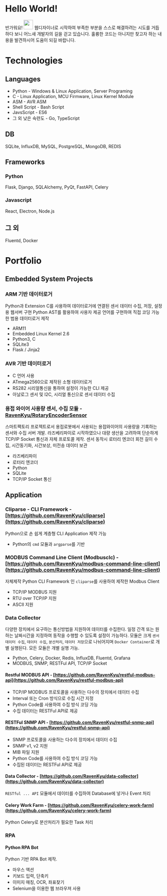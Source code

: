 # Hello World!
반가워요! <img src="https://raw.githubusercontent.com/aemmadi/aemmadi/master/wave.gif" width="30px">
웹디자이너로 시작하여 부족한 부분을 스스로 해결하려는 시도를 거듭하다 보니 어느새 개발자의 길을 걷고 있습니다. 훌륭한 코드는 아니지만 찾고자 하는 내용을 발견하시어 도움이 되길 바랍니다.

# Technologies
## Languages
* Python - Windows & Linux Application, Server Programing
* C - Linux Application, MCU Firmware, Linux Kernel Module
* ASM - AVR ASM
* Shell Script - Bash Script 
* JavsScript - ES6
* 그 외 낮은 숙련도 - Go, TypeScript

## DB
SQLite, InfluxDB, MySQL, PostgreSQL, MongoDB, REDIS

## Frameworks
### Python
Flask, Django, SQLAlchemy, PyQt, FastAPI, Celery 

### Javascript
React, Electron, Node.js

## 그 외
Fluentd, Docker

# Portfolio
## Embedded System Projects
### ARM 기반 데이터로거 
Python과 Extension C를 사용하여 데이터로거에 연결된 센서 데이터 수집, 저장, 설정용 웹서버 구현
Python AST를 활용하여 사용자 제공 언어를 구현하여 직접 코딩 가능한 범용 데이터로거 제작
* ARM11
* Embedded Linux Kernel 2.6
* Python3, C
* SQLite3
* Flask / Jinja2

### AVR 기반 데이터로거
* C 언어 사용
* ATmega2560으로 제작된 소형 데이터로거 
* RS282 시리얼통신을 통하여 설정이 가능한 CLI 제공
* 아날로그 센서 및 I2C, 시리얼 통신으로 센서 데이터 수집

### 용접 와이어 사용량 센서, 수집 모듈 - [RavenKyu/RotaryEncoderSensor](RavenKyu/RotaryEncoderSensor)
스마트팩토리 프로젝트로서 용접로봇에서 사용되는 용접와이어의 사용량을 기록하는 센서와 수집 서버 개발. 라즈베리파이로 시작하였으나 대량 생산을 고려하여 단순하게 TCP/IP Socket 통신과 자체 프로토콜 제작.
센서 동작시 로터리 엔코더 회전 길이 수집, 시간동기화, 시간보상, 미전송 데이터 보관
* 라즈베리파이 
* 로터리 엔코더
* Python
* SQLite
* TCP/IP Socket 통신

## Application
### Cliparse - CLI Framework - [https://github.com/RavenKyu/cliparse](https://github.com/RavenKyu/cliparse)
Python으로 손 쉽게 계층형 CLI Application 제작 가능
* Python의 `cmd` 모듈과 `argparse`를 기반

### MODBUS Command Line Client (Modbusclc) - [https://github.com/RavenKyu/modbus-command-line-client](https://github.com/RavenKyu/modbus-command-line-client)
자체제작 Python CLI Framework 인 `cliparse`를 사용하여 제작한 Modbus Client
* TCP/IP MODBUS 지원
* RTU over TCP/IP 지원
* ASCII 지원

### Data Collector
다양한 장치에서 요구하는 통신방법을 지원하여 데이터를 수집한다. 일정 간격 또는 원하는 날짜시간을 지정하여 동작을 수행할 수 있도록 설정이 가능하다. 모듈은 크게 `센서 데이터 수집`,  `데이터 수집`, `분산처리`, `데이터 저장`으로 나뉘어지며 `Docker Container`로 개별 실행된다. 모든 모듈은 개별 실행 가능.

* Python, Celery, Docker, Redis, InfluxDB, Fluentd, Grafana
* MODBUS, SNMP, RESTFul API, TCP/IP Socket

#### Restful MODBUS API - [https://github.com/RavenKyu/restful-modbus-api](https://github.com/RavenKyu/restful-modbus-api)
* TCP/IP MODBUS 프로토콜을 사용하는 다수의 장치에서 데이터 수집 
* Interval 또는 Cron 방식으로 수집 시간 지정
* Python Code를 사용하여 수집 방식 코딩 가능
* 수집 데이터는 RESTFul API로 제공

#### RESTFul SNMP API - [https://github.com/RavenKyu/restful-snmp-api](https://github.com/RavenKyu/restful-snmp-api)
* SNMP 프로토콜을 사용하는 다수의 장치에서 데이터 수집
* SNMP v1, v2 지원
* MIB 파일 지원
* Python Code를 사용하여 수집 방식 코딩 가능
* 수집된 데이터는 RESTFul API로 제공

#### Data Collector - [https://github.com/RavenKyu/data-collector](https://github.com/RavenKyu/data-collector)
`RESTful ... API` 모듈에서 데이터를 수집하여 Database에 넣거나 Event 처리

#### Celery Work Farm - [https://github.com/RavenKyu/celery-work-farm](https://github.com/RavenKyu/celery-work-farm)
Python Celery로 분산처리가 필요한 Task 처리

### RPA 
#### Python RPA Bot
Python 기반 RPA Bot 제작.
* 마우스 액션
* 키보드 입력, 단축키
* 이미지 매칭, OCR, 좌표찾기
* Selenium을 이용한 웹 브라우져 사용

